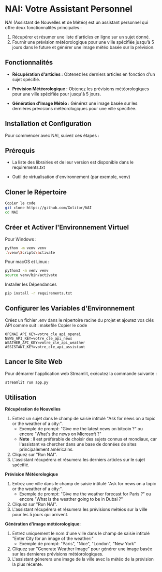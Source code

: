 # NAI: Votre Assistant Personnel
NAI (Assistant de Nouvelles et de Météo) est un assistant personnel qui offre deux fonctionnalités principales :

1. Récupérer et résumer une liste d'articles en ligne sur un sujet donné.
2. Fournir une prévision météorologique pour une ville spécifiée jusqu'à 5 jours dans le future et générer une image météo basée sur la prévision.
## Fonctionnalités
- **Récupération d'articles :** Obtenez les derniers articles en fonction d'un sujet spécifié.
* **Prévision Météorologique :** Obtenez les prévisions météorologiques pour une ville spécifiée pour jusqu'à 5 jours.
+ **Génération d'Image Météo :** Générez une image basée sur les dernières prévisions météorologiques pour une ville spécifiée.
  
## Installation et Configuration
Pour commencer avec NAI, suivez ces étapes :

## Prérequis
+ La liste des librairies et de leur version est disponible dans le requirements.txt
- Outil de virtualisation d'environnement (par exemple, venv)
## Cloner le Répertoire
```bash
Copier le code
git clone https://github.com/Xolitor/NAI
cd NAI
```
## Créer et Activer l'Environnement Virtuel
Pour Windows :
```bash
python -m venv venv
.\venv\Scripts\activate
```
Pour macOS et Linux :
```bash
python3 -m venv venv
source venv/bin/activate
```
Installer les Dépendances
```bash
pip install -r requirements.txt
```

## Configurer les Variables d'Environnement
Créez un fichier .env dans le répertoire racine du projet et ajoutez vos clés API comme suit :
makefile
Copier le code
```
OPENAI_API_KEY=votre_cle_api_openai
NEWS_API_KEY=votre_cle_api_news
WEATHER_API_KEY=votre_cle_api_weather
ASSISTANT_KEY=votre_cle_api_assistant
```

## Lancer le Site Web
Pour démarrer l'application web Streamlit, exécutez la commande suivante :
```bash
streamlit run app.py
```

## Utilisation
**Récupération de Nouvelles**
1. Entrez un sujet dans le champ de saisie intitulé "Ask for news on a topic or the weather of a city:".
    - Exemple de prompt: "Give me the latest news on bitcoin ?" ou encore "What's the news on Microsoft ?" 
    - **Note** : Il est préférable de choisir des sujets connus et mondiaux, car l'assistant va chercher dans une base de données de sites principalement américains.
2. Cliquez sur "Run NAI".
3. L'assistant récupérera et résumera les derniers articles sur le sujet spécifié.
   
**Prévision Météorologique**
1. Entrez une ville dans le champ de saisie intitulé "Ask for news on a topic or the weather of a city:".
     - Exemple de prompt: "Give me the weather forecast for Paris ?" ou encore "What is the weather going to be in Dubai ?"   
2. Cliquez sur "Run NAI".
3. L'assistant récupérera et résumera les prévisions météos sur la ville pour les 5 jours qui arrivent.
   
**Génération d'image météorologique:**
1. Entrez uniquement le nom d'une ville dans le champ de saisie intitulé "Enter City for an image of the weather:"   
    - Exemple de prompt: "Paris", "Nice", "London", "New York"
2. Cliquez sur "Generate Weather Image" pour générer une image basée sur les dernieres prévisions météorologiques.
3. L'assistant génerera une image de la ville avec la météo de la prévision la plus récente.
